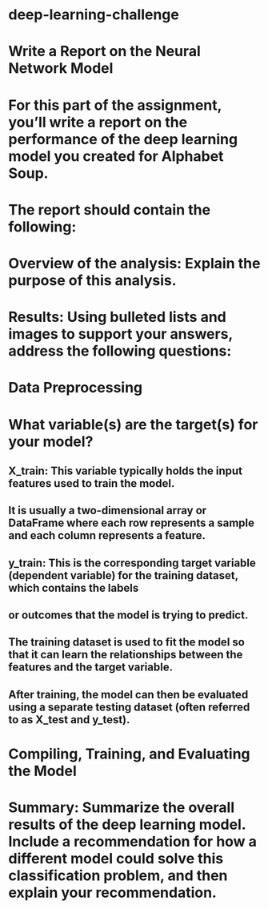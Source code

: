 # deep-learning-challenge

# Write a Report on the Neural Network Model
# For this part of the assignment, you’ll write a report on the performance of the deep learning model you created for Alphabet Soup.

# The report should contain the following:

# Overview of the analysis: Explain the purpose of this analysis.

# Results: Using bulleted lists and images to support your answers, address the following questions:

# Data Preprocessing
# What variable(s) are the target(s) for your model?
## X_train: This variable typically holds the input features used to train the model. 
## It is usually a two-dimensional array or DataFrame where each row represents a sample and each column represents a feature.
## y_train: This is the corresponding target variable (dependent variable) for the training dataset, which contains the labels 
## or outcomes that the model is trying to predict.
## The training dataset is used to fit the model so that it can learn the relationships between the features and the target variable. 
## After training, the model can then be evaluated using a separate testing dataset (often referred to as X_test and y_test).
# Compiling, Training, and Evaluating the Model

# Summary: Summarize the overall results of the deep learning model. Include a recommendation for how a different model could solve this classification problem, and then explain your recommendation.
